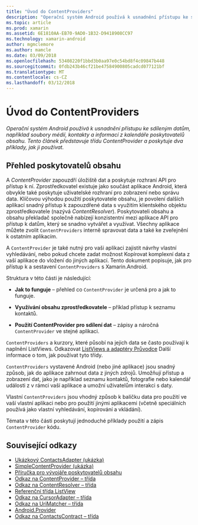 ```yaml
---
title: "Úvod do ContentProviders"
description: "Operační systém Android používá k usnadnění přístupu ke sdíleným datům, například soubory médií, kontakty a informací z kalendáře poskytovatelů obsahu. Tento článek představuje třídu ContentProvider a poskytuje dva příklady, jak ji používat."
ms.topic: article
ms.prod: xamarin
ms.assetid: 6E1810AA-EB70-9AD0-1B32-D9418908CC97
ms.technology: xamarin-android
author: mgmclemore
ms.author: mamcle
ms.date: 03/09/2018
ms.openlocfilehash: 53408220f1bbd3b0aa97e0c54bd8f4c09847b448
ms.sourcegitcommit: 0fdb243b46cf21be47584900805cadcd077121bf
ms.translationtype: MT
ms.contentlocale: cs-CZ
ms.lasthandoff: 03/12/2018
---
```

# <a name="intro-to-contentproviders"></a>Úvod do ContentProviders

_Operační systém Android používá k usnadnění přístupu ke sdíleným datům, například soubory médií, kontakty a informací z kalendáře poskytovatelů obsahu. Tento článek představuje třídu ContentProvider a poskytuje dva příklady, jak ji používat._


## <a name="content-providers-overview"></a>Přehled poskytovatelů obsahu

A *ContentProvider* zapouzdří úložiště dat a poskytuje rozhraní API pro přístup k ní. Zprostředkovatel existuje jako součást aplikace Android, která obvykle také poskytuje uživatelské rozhraní pro zobrazení nebo správu data. Klíčovou výhodou použití poskytovatele obsahu, je povolení dalších aplikací snadný přístup k zapouzdřené data s využitím klientského objektu zprostředkovatele (nazývá *ContentResolver*). Poskytovateli obsahu a obsahu překladač společně nabízejí konzistentní mezi aplikace API pro přístup k datům, který se snadno vytvářet a využívat. Všechny aplikace můžete zvolit `ContentProviders` interně spravovat data a také ke zveřejnění k ostatním aplikacím.

A `ContentProvider` je také nutný pro vaši aplikaci zajistit návrhy vlastní vyhledávání, nebo pokud chcete zadat možnost Kopírovat komplexní data z vaší aplikace do vložení do jiných aplikací. Tento dokument popisuje, jak pro přístup k a sestavení `ContentProviders` s Xamarin.Android.

Struktura v této části je následující:

- **Jak to funguje** &ndash; přehled co `ContentProvider` je určená pro a jak to funguje.

- **Využívání obsahu zprostředkovatele** &ndash; příklad přístup k seznamu kontaktů.

- **Použití ContentProvider pro sdílení dat** &ndash; zápisy a náročná `ContentProvider` ve stejné aplikaci.

`ContentProviders` a kurzory, které působí na jejich data se často používají k naplnění ListViews. Odkazovat [ListViews a adaptéry Průvodce](~/android/user-interface/layouts/list-view/index.md) Další informace o tom, jak používat tyto třídy.

`ContentProviders` vystavené Android (nebo jiné aplikace) jsou snadný způsob, jak do aplikace zahrnout data z jiných zdrojů. Umožňují přístup a zobrazení dat, jako je například seznamu kontaktů, fotografie nebo kalendář události z v rámci vaší aplikace a umožní uživatelům interakci s daty.

Vlastní `ContentProviders` jsou vhodný způsob k balíčku data pro použití ve vaší vlastní aplikaci nebo pro použití jinými aplikacemi (včetně speciálních používá jako vlastní vyhledávání, kopírování a vkládání).

Témata v této části poskytují jednoduché příklady použití a zápis `ContentProvider` kódu.



## <a name="related-links"></a>Související odkazy

- [Ukázkový ContactsAdapter (ukázka)](https://developer.xamarin.com/samples/monodroid/PlatformFeatures/ContactsAdapterDemo/)
- [SimpleContentProvider (ukázka)](https://developer.xamarin.com/samples/monodroid/PlatformFeatures/SimpleContentProvider)
- [Příručka pro vývojáře poskytovatelů obsahu](http://developer.android.com/guide/topics/providers/content-providers.html)
- [Odkaz na ContentProvider – třída](https://developer.xamarin.com/api/type/Android.Content.ContentProvider/)
- [Odkaz na ContentResolver – třída](https://developer.xamarin.com/api/type/Android.Content.ContentResolver/)
- [Referenční třída ListView](https://developer.xamarin.com/api/type/Android.Widget.ListView/)
- [Odkaz na CursorAdapter – třída](https://developer.xamarin.com/api/type/Android.Widget.CursorAdapter/)
- [Odkaz na UriMatcher – třída](https://developer.xamarin.com/api/type/Android.Content.UriMatcher/)
- [Android.Provider](https://developer.xamarin.com/api/namespace/Android.Provider/)
- [Odkaz na ContactsContract – třída](https://developer.xamarin.com/api/type/Android.Provider.ContactsContract/)
